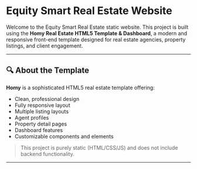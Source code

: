 # Equity Smart Real Estate Website

Welcome to the Equity Smart Real Estate static website. This project is built using the **Homy Real Estate HTML5 Template & Dashboard**, a modern and responsive front-end template designed for real estate agencies, property listings, and client engagement.

---

## 🔍 About the Template

**Homy** is a sophisticated HTML5 real estate template offering:

- Clean, professional design
- Fully responsive layout
- Multiple listing layouts
- Agent profiles
- Property detail pages
- Dashboard features
- Customizable components and elements

> This project is purely static (HTML/CSS/JS) and does not include backend functionality.

---
